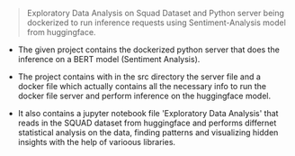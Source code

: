 > Exploratory Data Analysis on Squad Dataset and Python server being dockerized to run inference requests using Sentiment-Analysis model from huggingface.

* The given project contains the dockerized python server that does the inference on a BERT model (Sentiment Analysis).

* The project contains with in the src directory the server file and a docker file which actually contains all the necessary info to run the docker file server and perform inference on the huggingface model.

* It also contains a jupyter notebook file 'Exploratory Data Analysis' that reads in the SQUAD dataset from huggingface and performs differnet statistical analysis on the data, finding patterns and visualizing hidden insights with the help of varioous libraries.
